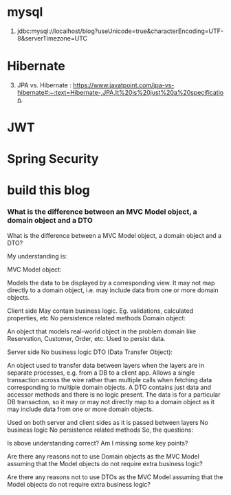# mysql
 1. jdbc:mysql://localhost/blog?useUnicode=true&characterEncoding=UTF-8&serverTimezone=UTC

# Hibernate
3. JPA vs. Hibernate : https://www.javatpoint.com/jpa-vs-hibernate#:~:text=Hibernate-,JPA,It%20is%20just%20a%20specification.

# JWT

# Spring Security


# build this blog 
### What is the difference between an MVC Model object, a domain object and a DTO
What is the difference between a MVC Model object, a domain object and a DTO?

My understanding is:

MVC Model object:

Models the data to be displayed by a corresponding view. It may not map directly to a domain object, i.e. may include data from one or more domain objects.

Client side
May contain business logic. Eg. validations, calculated properties, etc
No persistence related methods
Domain object:

An object that models real-world object in the problem domain like Reservation, Customer, Order, etc. Used to persist data.

Server side
No business logic
DTO (Data Transfer Object):

An object used to transfer data between layers when the layers are in separate processes, e.g. from a DB to a client app. Allows a single transaction across the wire rather than multiple calls when fetching data corresponding to multiple domain objects. A DTO contains just data and accessor methods and there is no logic present. The data is for a particular DB transaction, so it may or may not directly map to a domain object as it may include data from one or more domain objects.

Used on both server and client sides as it is passed between layers
No business logic
No persistence related methods
So, the questions:

Is above understanding correct? Am I missing some key points?

Are there any reasons not to use Domain objects as the MVC Model assuming that the Model objects do not require extra business logic?

Are there any reasons not to use DTOs as the MVC Model assuming that the Model objects do not require extra business logic?